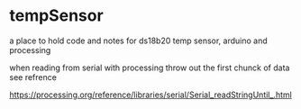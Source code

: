 # tempSensor
a place to hold code and notes for ds18b20 temp sensor, arduino and processing



when reading from serial with processing throw out the first chunck of data see refrence

https://processing.org/reference/libraries/serial/Serial_readStringUntil_.html
